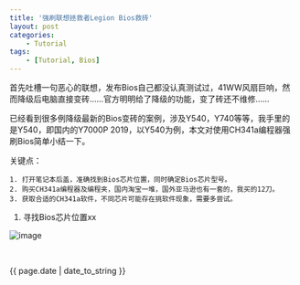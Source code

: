 ```yaml
---
title: '强刷联想拯救者Legion Bios救砖'
layout: post
categories:
    - Tutorial
tags:
    - [Tutorial, Bios]
---
```


首先吐槽一句恶心的联想，发布Bios自己都没认真测试过，41WW风扇巨响，然而降级后电脑直接变砖……官方明明给了降级的功能，变了砖还不维修……

已经看到很多例降级最新的Bios变砖的案例，涉及Y540，Y740等等，我手里的是Y540，即国内的Y7000P 2019，以Y540为例，本文对使用CH341a编程器强刷Bios简单小结一下。

关键点：

    1. 打开笔记本后盖，准确找到Bios芯片位置，同时确定Bios芯片型号。
	2. 购买CH341a编程器及编程夹，国内淘宝一堆，国外亚马逊也有一套的，我买的12刀。
	3. 获取合适的CH341a软件，不同芯片可能存在挑软件现象，需要多尝试。

1. 寻找Bios芯片位置xx

![image](/meida/images/2021-04-13-Legion-bios-program/motherboard.png) 

<br>
<p>{{ page.date | date_to_string }}</p>
